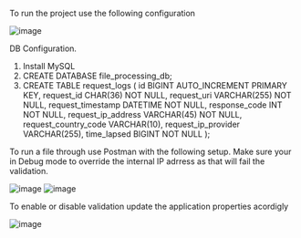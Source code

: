 To run the project use the following configuration

![image](https://github.com/user-attachments/assets/30e03e9e-b16c-4b1c-9acc-cc8bbf059a86)

DB Configuration.
1. Install MySQL
2. CREATE DATABASE file_processing_db;
3. CREATE TABLE request_logs (
    id BIGINT AUTO_INCREMENT PRIMARY KEY,
    request_id CHAR(36) NOT NULL,
    request_uri VARCHAR(255) NOT NULL,
    request_timestamp DATETIME NOT NULL,
    response_code INT NOT NULL,
    request_ip_address VARCHAR(45) NOT NULL,
    request_country_code VARCHAR(10),
    request_ip_provider VARCHAR(255),
    time_lapsed BIGINT NOT NULL
    );

To run a file through use Postman with the following setup. Make sure your in Debug mode to override the internal IP adrress as that will fail the validation.

![image](https://github.com/user-attachments/assets/d0275427-3641-4a49-8b84-b82400bd96e2)
![image](https://github.com/user-attachments/assets/32e6b672-23e5-4b8d-89ec-c0bc47c4731a)

To enable or disable validation update the application properties acordigly 

![image](https://github.com/user-attachments/assets/38895d84-7777-44b9-b7cf-cfe83d7101ea)

